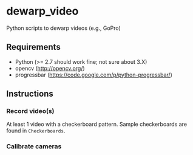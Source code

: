 # dewarp_video

Python scripts to dewarp videos (e.g., GoPro)

## Requirements

- Python (>= 2.7 should work fine; not sure about 3.X)
- opencv (http://opencv.org/)
- progressbar (https://code.google.com/p/python-progressbar/)

## Instructions

### Record video(s)
At least 1 video with a checkerboard pattern. Sample checkerboards are found in `Checkerboards`.

### Calibrate cameras

